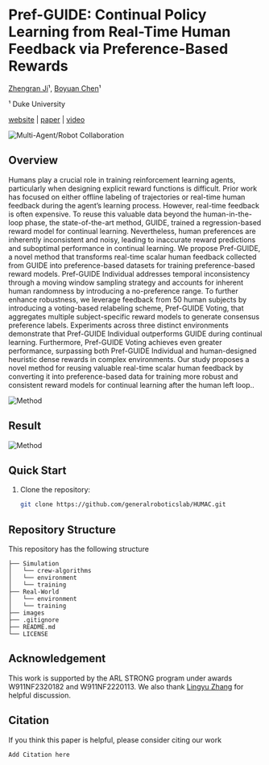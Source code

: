 # Pref-GUIDE: Continual Policy Learning from Real-Time Human Feedback via Preference-Based Rewards
[Zhengran Ji](https://jzr01.github.io/)¹, [Boyuan Chen](http://boyuanchen.com/)¹

¹ Duke University

[website](http://generalroboticslab.com/Pref-GUIDE) | [paper](link_here) | [video](video_link)

![Multi-Agent/Robot Collaboration](images/Teaser.jpeg)


## Overview
Humans play a crucial role in training reinforcement learning agents, particularly when designing explicit reward functions is difficult. Prior work has focused on either offline labeling of trajectories or real-time human feedback during the agent’s learning process. However, real-time feedback is often expensive. To reuse this valuable data beyond the human-in-the-loop phase, the state-of-the-art method, GUIDE, trained a regression-based reward model for continual learning. Nevertheless, human preferences are inherently inconsistent and noisy, leading to inaccurate reward predictions and suboptimal performance in continual learning. We propose Pref-GUIDE, a novel method that transforms real-time scalar human feedback collected from GUIDE into preference-based datasets for training preference-based reward models. Pref-GUIDE Individual addresses temporal inconsistency through a moving window sampling strategy and accounts for inherent human randomness by introducing a no-preference range. To further enhance robustness, we leverage feedback from 50 human subjects by introducing a voting-based relabeling scheme, Pref-GUIDE Voting, that aggregates multiple subject-specific reward models to generate consensus preference labels. Experiments across three distinct environments demonstrate that Pref-GUIDE Individual outperforms GUIDE during continual learning. Furthermore, Pref-GUIDE Voting achieves even greater performance, surpassing both Pref-GUIDE Individual and human-designed heuristic dense rewards in complex environments. Our study proposes a novel method for reusing valuable real-time scalar human feedback by converting it into preference-based data for training more robust and consistent reward models for continual learning after the human left loop..

![Method](images/Mainfig.jpeg)

## Result
![Method](images/Simulation.png)



## Quick Start

1. Clone the repository:

    ```bash
    git clone https://github.com/generalroboticslab/HUMAC.git
    ```
    
## Repository Structure
This repository has the following structure
```plaintext
├── Simulation              
│   └── crew-algorithms
│   └── environment
│   └── training
├── Real-World
│   └── environment
│   └── training
├── images
├── .gitignore              
├── README.md           
└── LICENSE             

```

## Acknowledgement


This work is supported by the ARL STRONG program under awards W911NF2320182 and W911NF2220113. We also thank [Lingyu Zhang](https://www.jiaxunliu.com/) for helpful discussion.


## Citation

If you think this paper is helpful, please consider citing our work

```plaintext
Add Citation here
```

